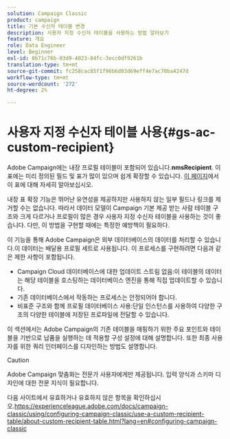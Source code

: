 ```yaml
---
solution: Campaign Classic
product: campaign
title: 기본 수신자 테이블 변경
description: 사용자 지정 수신자 테이블을 사용하는 방법 알아보기
feature: 개요
role: Data Engineer
level: Beginner
exl-id: 0b71c76b-03d9-4023-84fc-3ecc0df9261b
translation-type: tm+mt
source-git-commit: fc258cac85f1f96b6d03d69eff4e7ac70ba4247d
workflow-type: tm+mt
source-wordcount: '272'
ht-degree: 2%

---
```


# 사용자 지정 수신자 테이블 사용{#gs-ac-custom-recipient}

Adobe Campaign에는 내장 프로필 테이블이 포함되어 있습니다.**nmsRecipient**. 이 표에는 미리 정의된 필드 및 표가 많이 있으며 쉽게 확장할 수 있습니다. [이 페이지](datamodel.md#ootb-profiles)에서 이 표에 대해 자세히 알아보십시오.

내장 표 확장 기능은 뛰어난 유연성을 제공하지만 사용하지 않는 일부 필드나 링크를 제거할 수는 없습니다. 따라서 데이터 모델이 Campaign 기본 제공 받는 사람 테이블 구조와 크게 다르거나 프로필이 많은 경우 사용자 지정 수신자 테이블을 사용하는 것이 좋습니다.  다만, 이 방법을 구현할 때에는 특정한 예방책이 필요하다.

이 기능을 통해 Adobe Campaign은 외부 데이터베이스의 데이터를 처리할 수 있습니다.이 데이터는 배달용 프로필 세트로 사용됩니다. 이 프로세스를 구현하려면 다음과 같은 제한 사항이 포함됩니다.

* Campaign Cloud 데이터베이스에 대한 업데이트 스트림 없음:이 테이블의 데이터는 해당 테이블을 호스팅하는 데이터베이스 엔진을 통해 직접 업데이트할 수 있습니다.
* 기존 데이터베이스에서 작동하는 프로세스는 안정되어야 합니다.
* 비표준 구조와 함께 프로필 데이터베이스 사용:단일 인스턴스를 사용하여 다양한 구조의 다양한 테이블에 저장된 프로파일에 전달할 수 있습니다.

이 섹션에서는 Adobe Campaign의 기존 테이블을 매핑하기 위한 주요 포인트와 테이블을 기반으로 납품을 실행하는 데 적용할 구성 설정에 대해 설명합니다. 또한 최종 사용자를 위한 쿼리 인터페이스를 디자인하는 방법도 설명합니다.


>[!CAUTION]
>
>Adobe Campaign 맞춤화는 전문가 사용자에게만 제공됩니다. 입력 양식과 스키마 디자인에 대한 전문 지식이 필요합니다.

다음 사이트에서 유효하거나 유효하지 않은 항목을 확인하십시오.https://experienceleague.adobe.com/docs/campaign-classic/using/configuring-campaign-classic/use-a-custom-recipient-table/about-custom-recipient-table.html?lang=en#configuring-campaign-classic
